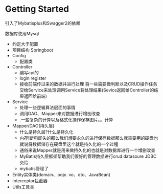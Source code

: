 # Getting Started

引入了Mybatisplus和Swagger2的依赖

数据库使用Mysql

- 约定大于配置
- 项目结构
Springboot
- Config
  - 配置类
- Controller
   - 编写api的
   - login register
   - 接收前端传过来的数据并进行处理 将一些需要做判断以及CRUD操作任务交给Service来处理调用Service将处理结果(Sevice返回给Controller的结果返回给前端)
- Service
  - 处理一些逻辑算法层面的事情
  - 调用DAO、Mapper来对数据进行增剖改查
  - .一些复杂的计算以及格式化操作保存图片。。计算
- Mapper/DAO(持久层)
  - 什么是持久层?什么是持久化
  - 内存!断电即失的那么我们想要永久的进行保存数据那么就需要用的硬盘也就说将数据储存在硬盘里这个就是持久化的一个过程
  - 通俗来说Mapper就是用来做持久化的也就是对数据库进行一个增删改查
  - MyBatis持久层框架帮助我们很好的管理数据进行crud datasoure JDBC交给
  - mybatis管理了
- Entity实体类(domain、pojo. vo、dto、JavaBean)
- Interceptor拦截器
- Utils工具类